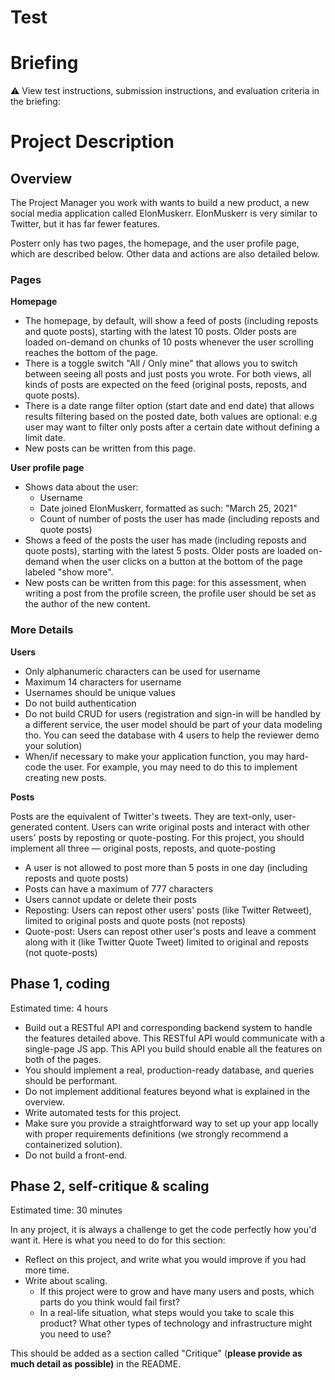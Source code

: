 # Test

# Briefing

⚠️ View test instructions, submission instructions, and evaluation criteria in the briefing:

# Project Description

## Overview

The Project Manager you work with wants to build a new product, a new social media application called ElonMuskerr. ElonMuskerr is very similar to Twitter, but it has far fewer features.

Posterr only has two pages, the homepage, and the user profile page, which are described below. Other data and actions are also detailed below.

### Pages

**Homepage**

- The homepage, by default, will show a feed of posts (including reposts and quote posts), starting with the latest 10 posts. Older posts are loaded on-demand on chunks of 10 posts whenever the user scrolling reaches the bottom of the page.
- There is a toggle switch "All / Only mine" that allows you to switch between seeing all posts and just posts you wrote. For both views, all kinds of posts are expected on the feed (original posts, reposts, and quote posts).
- There is a date range filter option (start date and end date) that allows results filtering based on the posted date, both values are optional: e.g user may want to filter only posts after a certain date without defining a limit date.
- New posts can be written from this page.

**User profile page**

- Shows data about the user:
  - Username
  - Date joined ElonMuskerr, formatted as such: "March 25, 2021"
  - Count of number of posts the user has made (including reposts and quote posts)
- Shows a feed of the posts the user has made (including reposts and quote posts), starting with the latest 5 posts. Older posts are loaded on-demand when the user clicks on a button at the bottom of the page labeled "show more".
- New posts can be written from this page: for this assessment, when writing a post from the profile screen, the profile user should be set as the author of the new content.

### More Details

**Users**

- Only alphanumeric characters can be used for username
- Maximum 14 characters for username
- Usernames should be unique values
- Do not build authentication
- Do not build CRUD for users (registration and sign-in will be handled by a different service, the user model should be part of your data modeling tho. You can seed the database with 4 users to help the reviewer demo your solution)
- When/if necessary to make your application function, you may hard-code the user. For example, you may need to do this to implement creating new posts.

**Posts**

Posts are the equivalent of Twitter's tweets. They are text-only, user-generated content. Users can write original posts and interact with other users' posts by reposting or quote-posting. For this project, you should implement all three — original posts, reposts, and quote-posting

- A user is not allowed to post more than 5 posts in one day (including reposts and quote posts)
- Posts can have a maximum of 777 characters
- Users cannot update or delete their posts
- Reposting: Users can repost other users' posts (like Twitter Retweet), limited to original posts and quote posts (not reposts)
- Quote-post: Users can repost other user's posts and leave a comment along with it (like Twitter Quote Tweet) limited to original and reposts (not quote-posts)

## Phase 1, coding

Estimated time: 4 hours

- Build out a RESTful API and corresponding backend system to handle the features detailed above. This RESTful API would communicate with a single-page JS app. This API you build should enable all the features on both of the pages.
- You should implement a real, production-ready database, and queries should be performant.
- Do not implement additional features beyond what is explained in the overview.
- Write automated tests for this project.
- Make sure you provide a straightforward way to set up your app locally with proper requirements definitions (we strongly recommend a containerized solution).
- Do not build a front-end.

## Phase 2, self-critique & scaling

Estimated time: 30 minutes

In any project, it is always a challenge to get the code perfectly how you'd want it. Here is what you need to do for this section:

- Reflect on this project, and write what you would improve if you had more time.
- Write about scaling.
  - If this project were to grow and have many users and posts, which parts do you think would fail first?
  - In a real-life situation, what steps would you take to scale this product? What other types of technology and infrastructure might you need to use?

This should be added as a section called "Critique" (**please provide as much detail as possible)** in the README.
